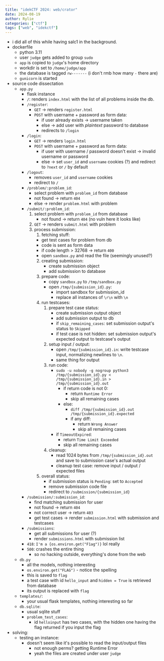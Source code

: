 ```yaml
---
title: "idekCTF 2024: web/crator"
date: 2024-08-19
author: Rylie
categories: ["ctf"]
tags: ["web", "idekctf"]
---
```


- i did all of this while having salc1 in the background.
- dockerfile
    - python 3.11
    - user `judge` gets added to group `sudo`
    - `app` is copied to `judge`'s home directory
    - workdir is set to `/home/judge/app`
    - the database is tagged `rw-------` (i don't rmb how many `-` there are)
    - `gunicorn` is started
- source code dissectation
    - `app.py`
        - flask instance
        - `/`: renders `index.html` with the list of all problems inside the db.
        - `/register`:
            - `GET` -> renders `register.html`
            - `POST` with username + password as form data:
                - if user already exists -> username taken
                - else -> add user with *plaintext* password to database
                - redirects to `/login`
        - `/login`:
            - `GET` -> renders `login.html`
            - `POST` with username + password as form data:
                - if user with username / password doesn't exist -> invalid username or password
                - else -> set `user_id` and `username` cookies (?) and redirect to `?next` or `/` by default
        - `/logout`:
            - removes `user_id` and `username` cookies
            - redirect to `/`
        - `/problem/:problem_id`:
            - select problem with `problem_id` from database
            - not found -> return `404`
            - else -> render `problem.html` with problem
        - `/submit/:problem_id`:
            1. select problem with `problem_id` from database
                - not found -> return `404` (no vuln here it looks like)
            2. `GET` -> renders `submit.html` with problem
            3. process submission:
                1. fetching stuff:
                - get test cases for problem from db
                - code is sent as form data
                - if code length > 32768 -> return `400`
                - open `sandbox.py` and read the file (seemingly unused?)
                2. creating submission:
                    - create submission object
                    - add submission to database
                3. prepare code:
                    - copy `sandbox.py` to `/tmp/sandbox.py`
                    - open `/tmp/{submission_id}.py`:
                        - import sandbox for submission_id
                        - replace all instances of `\r\n` with `\n`
                4. run testcases:
                    1. prepare test case status:
                        - create submission output object
                        - add submission output to db
                        - if `skip_remaining_cases`: set submission output's status to `Skipped`
                        - if test case is not hidden: set submission output's expected output to testcase's output
                    2. setup input / output:
                        - open `/tmp/{submission_id}.in`: write testcase input, normalizing newlines to `\n`.
                        - same thing for output
                    3. run code:
                        - `sudo -u nobody -g nogroup python3 /tmp/{submission_id}.py < /tmp/{submission_id}.in > /tmp/{submission_id}.out`
                            - if return code is not 0:
                                - return `Runtime Error`
                                - skip all remaining cases
                            - else:
                                - `diff /tmp/{submission_id}.out /tmp/{submission_id}.expected`
                                - if any diff:
                                    - return `Wrong Answer`
                                    - skip all remaining cases
                        - if `TimeoutExpired`:
                            - return `Time Limit Exceeded`
                            - skip all remaining cases
                    4. cleanup:
                        - read 1024 bytes from `/tmp/{submission_id}.out` and save to submission case's actual output
                        - cleanup test case: remove input / output / expected files
                5. overall status:
                    - if submission status is `Pending`: set to `Accepted`
                    - remove submission code file
                    - redirect to `/submission/{submission_id}`
        - `/submission/:submission_id`:
            - find matching submission for user
            - not found -> return `404`
            - not correct user -> return `403`
            - get test cases -> render `submission.html` with submission and testcases
        - `/submissions`:
            - get all submissions for user (?)
            - render `submissions.html` with submission list
        - `418`: `I'm a {os.environ.get("F1ag")}` lol really
        - `500`: crashes the entire thing
            - so no hacking outside, everything's done from the web
    - `db.py`
        - all the models, nothing interesting
        - `os.environ.get("FLAG")` - notice the spelling
        - this is saved to `flag`
        - a test case with id `hello_input` and `hidden = True` is retrieved from database
        - its output is replaced with `flag`
    - `templates/`:
        - your usual flask templates, nothing interesting so far
    - `db.sqlite`:
        - usual sqlite stuff
        - `problem_test_cases`:
            - id `helloinput` has two cases, with the hidden one having the flag returned if you input the flag
- solving:
    - testing an instance:
        - doesn't seem like it's possible to read the input/output files
            - not enough perms? getting Runtime Error
            - yeah the files are created under user `judge`
